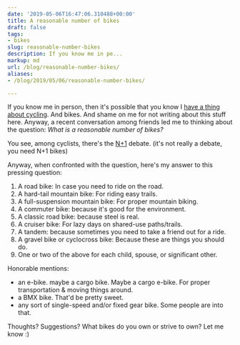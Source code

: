 ```yaml
---
date: '2019-05-06T16:47:06.310488+00:00'
title: A reasonable number of bikes
draft: false
tags:
- bikes
slug: reasonable-number-bikes
description: If you know me in pe...
markup: md
url: /blog/reasonable-number-bikes/
aliases:
- /blog/2019/05/06/reasonable-number-bikes/

---
```


If you know me in person, then it's possible that you know I [have a thing about cycling](https://www.strava.com/athletes/1020859). And bikes. And shame on me for not writing about this stuff here. Anyway, a recent conversation among friends  led me to thinking about the question: *What is a reasonable number of bikes?*

You see, among cyclists, there's the [N+1](https://www.bikeforums.net/fifty-plus-50/822639-what-does-n-1-rule-mean.html) debate.  (it's not really a debate, you need N+1 bikes)

Anyway, when confronted with the question, here's my answer to this pressing question:

1. A road bike: In case you need to ride on the road.
2. A hard-tail mountain bike: For riding easy trails.
3. A full-suspension mountain bike: For proper mountain biking.
4. A commuter bike: because it's good for the environment.
5. A classic road bike: because steel is real.
6. A cruiser bike: For lazy days on shared-use paths/trails.
7. A tandem: because sometimes you need to take a friend out for a ride.
8. A gravel bike or cyclocross bike: Because these are things you should do.
9. One or two of the above for each child, spouse, or significant other.

Honorable mentions:

- an e-bike. maybe a cargo bike. Maybe a cargo e-bike. For proper transportation & moving things around.
- a BMX bike. That'd be pretty sweet.
- any sort of single-speed and/or fixed gear bike. Some people are into that.

Thoughts? Suggestions? What bikes do you own or strive to own? Let me know :)